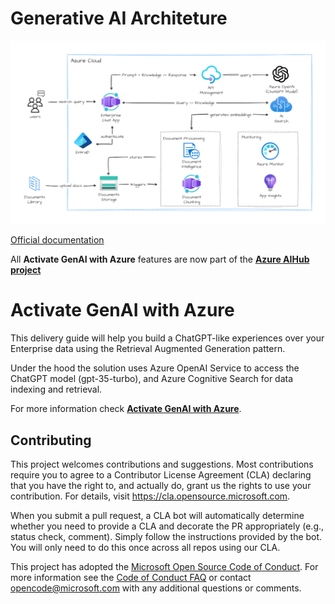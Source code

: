 # Generative AI Architeture

![GenAI archicteture](docs/ActivateGenAI.png)

[Official documentation]([https://aka.ms/aihub](https://azure.github.io/activate-genai/))

All **Activate GenAI with Azure** features are now part of the **[Azure AIHub project](https://aka.ms/aihub)** 

# Activate GenAI with Azure

This delivery guide will help you build a ChatGPT-like experiences over your Enterprise data using the Retrieval Augmented Generation pattern. 

Under the hood the solution uses Azure OpenAI Service to access the ChatGPT model (gpt-35-turbo), and Azure Cognitive Search for data indexing and retrieval.

For more information check **[Activate GenAI with Azure](https://azure.github.io/activate-genai)**.

## Contributing

This project welcomes contributions and suggestions.  Most contributions require you to agree to a
Contributor License Agreement (CLA) declaring that you have the right to, and actually do, grant us
the rights to use your contribution. For details, visit https://cla.opensource.microsoft.com.

When you submit a pull request, a CLA bot will automatically determine whether you need to provide
a CLA and decorate the PR appropriately (e.g., status check, comment). Simply follow the instructions
provided by the bot. You will only need to do this once across all repos using our CLA.

This project has adopted the [Microsoft Open Source Code of Conduct](https://opensource.microsoft.com/codeofconduct/).
For more information see the [Code of Conduct FAQ](https://opensource.microsoft.com/codeofconduct/faq/) or
contact [opencode@microsoft.com](mailto:opencode@microsoft.com) with any additional questions or comments.

